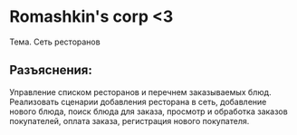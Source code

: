 # Romashkin's corp <3
Тема. Сеть ресторанов

## Разъяснения: 
  Управление списком ресторанов и перечнем заказываемых блюд. 
  Реализовать сценарии добавления ресторана в сеть, добавление нового блюда, 
  поиск блюда для заказа, просмотр и обработка заказов покупателей, оплата заказа, 
  регистрация нового покупателя.
